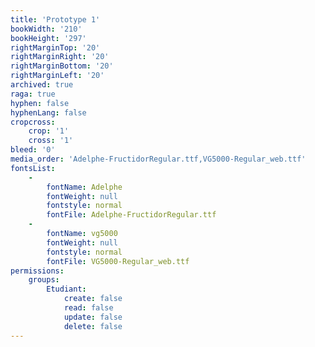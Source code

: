 ```yaml
---
title: 'Prototype 1'
bookWidth: '210'
bookHeight: '297'
rightMarginTop: '20'
rightMarginRight: '20'
rightMarginBottom: '20'
rightMarginLeft: '20'
archived: true
raga: true
hyphen: false
hyphenLang: false
cropcross:
    crop: '1'
    cross: '1'
bleed: '0'
media_order: 'Adelphe-FructidorRegular.ttf,VG5000-Regular_web.ttf'
fontsList:
    -
        fontName: Adelphe
        fontWeight: null
        fontstyle: normal
        fontFile: Adelphe-FructidorRegular.ttf
    -
        fontName: vg5000
        fontWeight: null
        fontstyle: normal
        fontFile: VG5000-Regular_web.ttf
permissions:
    groups:
        Etudiant:
            create: false
            read: false
            update: false
            delete: false
---
```


